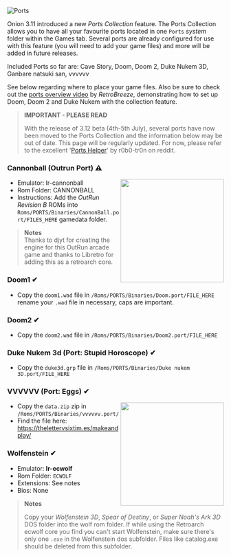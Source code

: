 ![Ports](https://user-images.githubusercontent.com/98862735/177056415-02a5f05e-7e95-4184-900a-c0e7945d9207.png)

Onion 3.11 introduced a new *Ports Collection* feature. 
The Ports Collection allows you to have all your favourite ports located in one `Ports` *system* folder within the Games tab. 
Several ports are already configured for use with this feature (you will need to add your game files) and more will be added in future releases. 

Included Ports so far are: Cave Story, Doom, Doom 2, Duke Nukem 3D, Ganbare natsuki san, vvvvvv

See below regarding where to place your game files.
Also be sure to check out the [ports overview video](https://www.youtube.com/watch?v=PLOcA4o6WHU) by *RetroBreeze*, demonstrating how to set up Doom, Doom 2 and Duke Nukem with the collection feature.

> **IMPORTANT - PLEASE READ** 
> 
> With the release of 3.12 beta (4th-5th July), several ports have now been moved to the Ports Collection and the information below may be out of date. 
> This page will be regularly updated. For now, please refer to the excellent '[Ports Helper](https://www.reddit.com/r/MiyooMini/comments/vm4xw9/onion_ports_helper_adds_10_ports_to_menu_no_game/)' by r0b0-tr0n on reddit.

### Cannonball (Outrun Port) ⚠

<img src="https://user-images.githubusercontent.com/44569252/188293119-d80bbef8-04b1-4e99-89f3-c130abf428da.png" align="right" width="240" />

- Emulator: lr-cannonball
- Rom Folder: CANNONBALL
- Instructions: Add the *OutRun Revision B* ROMs into `Roms/PORTS/Binaries/CannonBall.port/FILES_HERE` gamedata folder.

> **Notes**  
> Thanks to djyt for creating the engine for this OutRun arcade game and thanks to Libretro for adding this as a retroarch core.

### **Doom1** ✔
- Copy the `doom1.wad` file in `/Roms/PORTS/Binaries/Doom.port/FILE_HERE`  
rename your `.wad` file in necessary, caps are important.  

### **Doom2** ✔
- Copy the `doom2.wad` file in `/Roms/PORTS/Binaries/Doom2.port/FILE_HERE`  

### **Duke Nukem 3d** (Port: Stupid Horoscope) ✔
- Copy the `duke3d.grp` file in `/Roms/PORTS/Binaries/Duke nukem 3D.port/FILE_HERE`

### **VVVVVV** (Port: Eggs) ✔

<img src="https://user-images.githubusercontent.com/44569252/188293127-bf5d9c7f-c8ce-4b40-aff2-a4fcead67f35.png" align="right" width="240" />

- Copy the `data.zip` zip in `/Roms/PORTS/Binaries/vvvvvv.port/`  
- Find the file here: https://thelettervsixtim.es/makeandplay/  

### **Wolfenstein** ✔

- Emulator: **lr-ecwolf**
- Rom Folder: `ECWOLF`
- Extensions: See notes
- Bios: None

> **Notes**
> 
> Copy your *Wolfenstein 3D*, *Spear of Destiny*, or *Super Noah's Ark 3D* DOS folder into the wolf rom folder. If while using the Retroarch ecwolf core you find you can't start Wolfenstein, make sure there's only one `.exe` in the Wolfenstein dos subfolder. Files like catalog.exe should be deleted from this subfolder.

